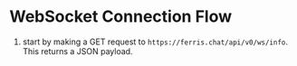 # WebSocket Connection Flow

1) start by making a GET request to `https://ferris.chat/api/v0/ws/info`. This returns a JSON payload.
```json

```

